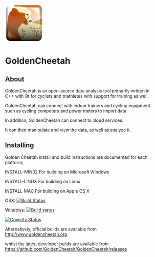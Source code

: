 <img src="src/Resources/images/gc.png" height="25%" width="25%">

# GoldenCheetah

## About 

GoldenCheetah is an open-source data analysis tool primarily written in C++
with Qt for cyclists and triathletes 
with support for training as well. 

GoldenCheetah can connect with indoor trainers and cycling equipment such 
as cycling computers and power meters to import data. 

In addition, GoldenCheetah can connect to cloud services. 

It can then manipulate and view the data, as well as analyze it.



## Installing 

Golden Cheetah install and build instructions are documented
for each platform;

INSTALL-WIN32   For building on Microsoft Windows

INSTALL-LINUX   For building on Linux

INSTALL-MAC     For building on Apple OS X


OSX: [![Build Status](https://travis-ci.org/GoldenCheetah/GoldenCheetah.svg?branch=master)](https://travis-ci.org/GoldenCheetah/GoldenCheetah)

Windows: [![Build status](https://ci.appveyor.com/api/projects/status/i6dwn4m8oyu52ihi?svg=true)](https://ci.appveyor.com/project/Joern-R/goldencheetah-knhd8)

[![Coverity Status](https://scan.coverity.com/projects/7503/badge.svg)](https://scan.coverity.com/projects/goldencheetah-goldencheetah)

Alternatively, official builds are available from http://www.goldencheetah.org

whilst the latest developer builds are available from https://github.com/GoldenCheetah/GoldenCheetah/releases
